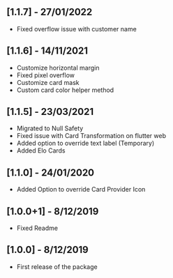 ## [1.1.7] - 27/01/2022

* Fixed overflow issue with customer name

## [1.1.6] - 14/11/2021

* Customize horizontal margin
* Fixed pixel overflow
* Customize card mask
* Custom card color helper method

## [1.1.5] - 23/03/2021

* Migrated to Null Safety
* Fixed issue with Card Transformation on flutter web
* Added option to override text label (Temporary)
* Added Elo Cards

## [1.1.0] - 24/01/2020

* Added Option to override Card Provider Icon

## [1.0.0+1] - 8/12/2019

* Fixed Readme

## [1.0.0] - 8/12/2019

* First release of the package
